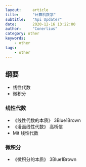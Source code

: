 ```yaml
---
layout:     article
title:      "计算机数学"
subtitle:   "Api Updater"
date:       2020-12-16 13:22:00
author:     "Conerlius"
category: other
keywords: 
    - other
tags:
    - other
---
```


## 纲要

- 线性代数
- 微积分

### 线性代数

- 《线性代数的本质》 3Blue1Brown
- 《漫画线性代数》 高桥信
- Mit 线性代数

### 微积分

- 《微积分的本质》 3Blue1Brown